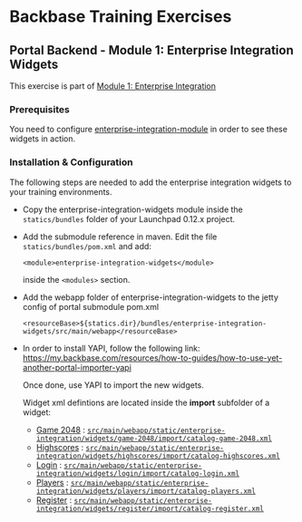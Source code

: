 # Backbase Training Exercises

## Portal Backend - Module 1: Enterprise Integration Widgets

This exercise is part of [Module 1: Enterprise Integration](../../..)

### Prerequisites

You need to configure [enterprise-integration-module](../../../enterprise-integration-module) in order to see these widgets in action.

### Installation & Configuration

The following steps are needed to add the enterprise integration widgets to your training environments.

- Copy the enterprise-integration-widgets module inside the `statics/bundles` folder of your Launchpad 0.12.x project.

- Add the submodule reference in maven. Edit the file `statics/bundles/pom.xml` and add:

  ```
  <module>enterprise-integration-widgets</module>
  ```

  inside the `<modules>` section.

- Add the webapp folder of enterprise-integration-widgets to the jetty config of portal submodule pom.xml

  ```
  <resourceBase>${statics.dir}/bundles/enterprise-integration-widgets/src/main/webapp</resourceBase>
  ```

- In order to install YAPI, follow the following link: https://my.backbase.com/resources/how-to-guides/how-to-use-yet-another-portal-importer-yapi

  Once done, use YAPI to import the new widgets.

  Widget xml defintions are located inside the **import** subfolder of a widget:

	- [Game 2048](src/main/webapp/static/enterprise-integration/widgets/game-2048) : [`src/main/webapp/static/enterprise-integration/widgets/game-2048/import/catalog-game-2048.xml`](src/main/webapp/static/enterprise-integration/widgets/game-2048/import/catalog-game-2048.xml)
	- [Highscores](src/main/webapp/static/enterprise-integration/widgets/highscores) : [`src/main/webapp/static/enterprise-integration/widgets/highscores/import/catalog-highscores.xml`](src/main/webapp/static/enterprise-integration/widgets/highscores/import/catalog-highscores.xml)
	- [Login](src/main/webapp/static/enterprise-integration/widgets/login) : [`src/main/webapp/static/enterprise-integration/widgets/login/import/catalog-login.xml`](src/main/webapp/static/enterprise-integration/widgets/login/import/catalog-login.xml)
	- [Players](src/main/webapp/static/enterprise-integration/widgets/players) : [`src/main/webapp/static/enterprise-integration/widgets/players/import/catalog-players.xml`](src/main/webapp/static/enterprise-integration/widgets/players/import/catalog-players.xml)
	- [Register](src/main/webapp/static/enterprise-integration/widgets/register) : [`src/main/webapp/static/enterprise-integration/widgets/register/import/catalog-register.xml`](src/main/webapp/static/enterprise-integration/widgets/register/import/catalog-register.xml)
